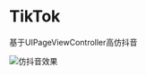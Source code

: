 # TikTok
基于UIPageViewController高仿抖音

![仿抖音效果](https://upload-images.jianshu.io/upload_images/10887362-ca37d149ea6ce4fa.gif?imageMogr2/auto-orient/strip%7CimageView2/2/w/305/format/webp)
